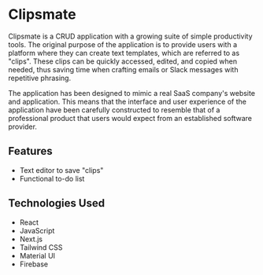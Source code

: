<h1>Clipsmate</h1>
<p>Clipsmate is a CRUD application with a growing suite of simple productivity tools. The original purpose of the application is to provide users with a platform where they can create text templates, which are referred to as "clips". These clips can be quickly accessed, edited, and copied when needed, thus saving time when crafting emails or Slack messages with repetitive phrasing.

The application has been designed to mimic a real SaaS company's website and application. This means that the interface and user experience of the application have been carefully constructed to resemble that of a professional product that users would expect from an established software provider.</p>

<h2>Features</h2>
<ul>
    <li>Text editor to save "clips"</li>
    <li>Functional to-do list</li>
</ul>

<h2>Technologies Used</h2>
<ul>
    <li>React</li>
    <li>JavaScript</li>
    <li>Next.js</li>
    <li>Tailwind CSS</li>
    <li>Material UI</li>
    <li>Firebase</li>
</ul>
